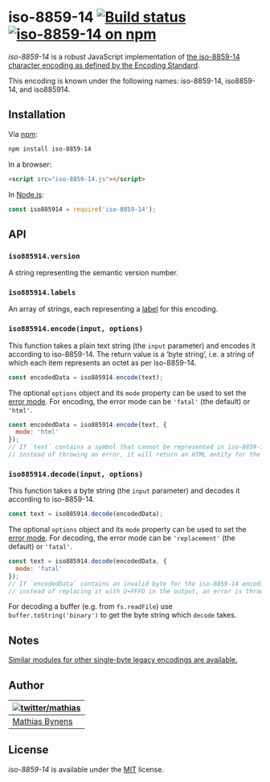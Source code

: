 # iso-8859-14 [![Build status](https://github.com/mathiasbynens/iso-8859-14/workflows/run-checks/badge.svg)](https://github.com/mathiasbynens/iso-8859-14/actions?query=workflow%3Arun-checks) [![iso-8859-14 on npm](https://img.shields.io/npm/v/iso-8859-14)](https://www.npmjs.com/package/iso-8859-14)

_iso-8859-14_ is a robust JavaScript implementation of [the iso-8859-14 character encoding as defined by the Encoding Standard](https://encoding.spec.whatwg.org/#iso-8859-14).

This encoding is known under the following names: iso-8859-14, iso8859-14, and iso885914.

## Installation

Via [npm](https://www.npmjs.com/):

```bash
npm install iso-8859-14
```

In a browser:

```html
<script src="iso-8859-14.js"></script>
```

In [Node.js](https://nodejs.org/):

```js
const iso885914 = require('iso-8859-14');
```

## API

### `iso885914.version`

A string representing the semantic version number.

### `iso885914.labels`

An array of strings, each representing a [label](https://encoding.spec.whatwg.org/#label) for this encoding.

### `iso885914.encode(input, options)`

This function takes a plain text string (the `input` parameter) and encodes it according to iso-8859-14. The return value is a ‘byte string’, i.e. a string of which each item represents an octet as per iso-8859-14.

```js
const encodedData = iso885914.encode(text);
```

The optional `options` object and its `mode` property can be used to set the [error mode](https://encoding.spec.whatwg.org/#error-mode). For encoding, the error mode can be `'fatal'` (the default) or `'html'`.

```js
const encodedData = iso885914.encode(text, {
  mode: 'html'
});
// If `text` contains a symbol that cannot be represented in iso-8859-14,
// instead of throwing an error, it will return an HTML entity for the symbol.
```

### `iso885914.decode(input, options)`

This function takes a byte string (the `input` parameter) and decodes it according to iso-8859-14.

```js
const text = iso885914.decode(encodedData);
```

The optional `options` object and its `mode` property can be used to set the [error mode](https://encoding.spec.whatwg.org/#error-mode). For decoding, the error mode can be `'replacement'` (the default) or `'fatal'`.

```js
const text = iso885914.decode(encodedData, {
  mode: 'fatal'
});
// If `encodedData` contains an invalid byte for the iso-8859-14 encoding,
// instead of replacing it with U+FFFD in the output, an error is thrown.
```

For decoding a buffer (e.g. from `fs.readFile`) use `buffer.toString('binary')` to get the byte string which `decode` takes.

## Notes

[Similar modules for other single-byte legacy encodings are available.](https://www.npmjs.com/browse/keyword/legacy-encoding)

## Author

| [![twitter/mathias](https://gravatar.com/avatar/24e08a9ea84deb17ae121074d0f17125?s=70)](https://twitter.com/mathias "Follow @mathias on Twitter") |
|---|
| [Mathias Bynens](https://mathiasbynens.be/) |

## License

_iso-8859-14_ is available under the [MIT](https://mths.be/mit) license.
